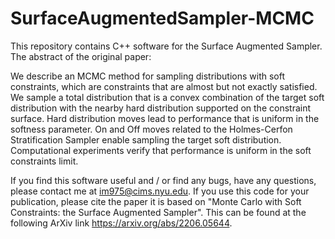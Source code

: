 # SurfaceAugmentedSampler-MCMC

This repository contains C++ software for the Surface Augmented Sampler. The abstract of the original paper:

We describe an MCMC method for sampling distributions with soft constraints, which are constraints that are almost but not exactly satisfied. We sample a total distribution that is a convex combination of the target soft distribution with the nearby hard distribution supported on the constraint surface. Hard distribution moves lead to performance that is uniform in the softness parameter. On and Off moves related to the Holmes-Cerfon Stratification Sampler enable sampling the target soft distribution. Computational experiments verify that performance is uniform in the soft constraints limit.

If you find this software useful and / or find any bugs, have any questions, please contact me at im975@cims.nyu.edu. If you use this code for your publication, please cite the paper it is based on "Monte Carlo with Soft Constraints: the Surface Augmented Sampler". This can be found at the following ArXiv link https://arxiv.org/abs/2206.05644.
